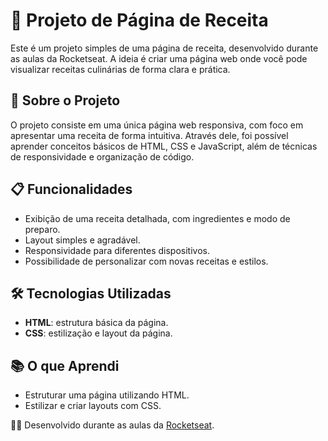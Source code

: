 # 🍲 Projeto de Página de Receita

Este é um projeto simples de uma página de receita, desenvolvido durante as aulas da Rocketseat. A ideia é criar uma página web onde você pode visualizar receitas culinárias de forma clara e prática.

## 🚀 Sobre o Projeto

O projeto consiste em uma única página web responsiva, com foco em apresentar uma receita de forma intuitiva. Através dele, foi possível aprender conceitos básicos de HTML, CSS e JavaScript, além de técnicas de responsividade e organização de código.

## 📋 Funcionalidades

- Exibição de uma receita detalhada, com ingredientes e modo de preparo.
- Layout simples e agradável.
- Responsividade para diferentes dispositivos.
- Possibilidade de personalizar com novas receitas e estilos.

## 🛠️ Tecnologias Utilizadas

- **HTML**: estrutura básica da página.
- **CSS**: estilização e layout da página.

## 📚 O que Aprendi

- Estruturar uma página utilizando HTML.
- Estilizar e criar layouts com CSS.

👩‍💻 Desenvolvido durante as aulas da [Rocketseat](https://www.rocketseat.com.br/).
